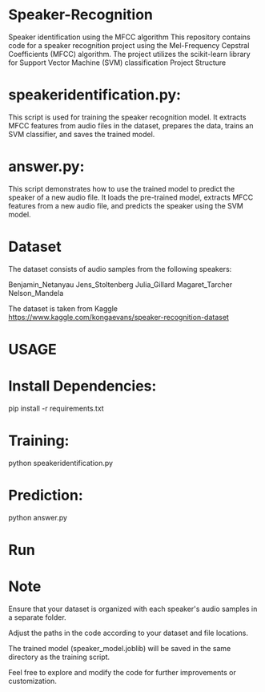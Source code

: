 # Speaker-Recognition
Speaker identification using the MFCC algorithm 
This repository contains code for a speaker recognition project using the Mel-Frequency Cepstral Coefficients (MFCC) algorithm. The project utilizes the scikit-learn library for Support Vector Machine (SVM) classification
Project Structure
# speakeridentification.py:
This script is used for training the speaker recognition model. It extracts MFCC features from audio files in the dataset, prepares the data, trains an SVM classifier, and saves the trained model.

# answer.py: 
This script demonstrates how to use the trained model to predict the speaker of a new audio file. It loads the pre-trained model, extracts MFCC features from a new audio file, and predicts the speaker using the SVM model.

# Dataset
The dataset consists of audio samples from the following speakers:

Benjamin_Netanyau
Jens_Stoltenberg
Julia_Gillard
Magaret_Tarcher
Nelson_Mandela

The dataset is taken from Kaggle https://www.kaggle.com/kongaevans/speaker-recognition-dataset 

# USAGE 

# Install Dependencies:
pip install -r requirements.txt

# Training:
python speakeridentification.py

# Prediction:
python answer.py

# Run

# Note
Ensure that your dataset is organized with each speaker's audio samples in a separate folder.

Adjust the paths in the code according to your dataset and file locations.

The trained model (speaker_model.joblib) will be saved in the same directory as the training script.


Feel free to explore and modify the code for further improvements or customization.



